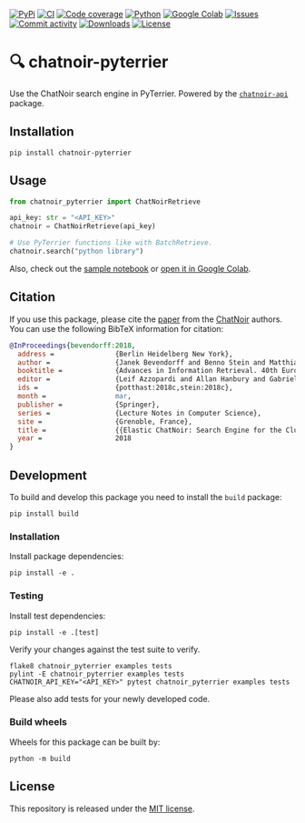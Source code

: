[![PyPi](https://img.shields.io/pypi/v/chatnoir-pyterrier?style=flat-square)](https://pypi.org/project/chatnoir-pyterrier/)
[![CI](https://img.shields.io/github/actions/workflow/status/chatnoir-eu/chatnoir-pyterrier/ci.yml?branch=main&style=flat-square)](https://github.com/chatnoir-eu/chatnoir-pyterrier/actions/workflows/ci.yml)
[![Code coverage](https://img.shields.io/codecov/c/github/chatnoir-eu/chatnoir-pyterrier?style=flat-square)](https://codecov.io/github/chatnoir-eu/chatnoir-pyterrier/)
[![Python](https://img.shields.io/pypi/pyversions/chatnoir-pyterrier?style=flat-square)](https://pypi.org/project/chatnoir-pyterrier/)
[![Google Colab](https://img.shields.io/badge/example-open%20in%20colab-informational?style=flat-square)](https://colab.research.google.com/github/chatnoir-eu/chatnoir-pyterrier/blob/main/examples/search.ipynb)
[![Issues](https://img.shields.io/github/issues/chatnoir-eu/chatnoir-pyterrier?style=flat-square)](https://github.com/chatnoir-eu/chatnoir-pyterrier/issues)
[![Commit activity](https://img.shields.io/github/commit-activity/m/chatnoir-eu/chatnoir-pyterrier?style=flat-square)](https://github.com/chatnoir-eu/chatnoir-pyterrier/commits)
[![Downloads](https://img.shields.io/pypi/dm/chatnoir-pyterrier?style=flat-square)](https://pypi.org/project/chatnoir-pyterrier/)
[![License](https://img.shields.io/github/license/chatnoir-eu/chatnoir-pyterrier?style=flat-square)](LICENSE)

# 🔍 chatnoir-pyterrier

Use the ChatNoir search engine in PyTerrier. Powered by the [`chatnoir-api`](https://pypi.org/project/chatnoir-api/) package.

## Installation

```shell
pip install chatnoir-pyterrier
```

## Usage

```python
from chatnoir_pyterrier import ChatNoirRetrieve

api_key: str = "<API_KEY>"
chatnoir = ChatNoirRetrieve(api_key)

# Use PyTerrier functions like with BatchRetrieve.
chatnoir.search("python library")
```

Also, check out the [sample notebook](examples/search.ipynb) or [open it in Google Colab](https://colab.research.google.com/github/chatnoir-eu/chatnoir-pyterrier/blob/main/examples/search.ipynb).

## Citation

If you use this package, please cite the [paper](https://webis.de/publications.html#bevendorff_2018)
from the [ChatNoir](https://github.com/chatnoir-eu) authors. 
You can use the following BibTeX information for citation:

```bibtex
@InProceedings{bevendorff:2018,
  address =               {Berlin Heidelberg New York},
  author =                {Janek Bevendorff and Benno Stein and Matthias Hagen and Martin Potthast},
  booktitle =             {Advances in Information Retrieval. 40th European Conference on IR Research (ECIR 2018)},
  editor =                {Leif Azzopardi and Allan Hanbury and Gabriella Pasi and Benjamin Piwowarski},
  ids =                   {potthast:2018c,stein:2018c},
  month =                 mar,
  publisher =             {Springer},
  series =                {Lecture Notes in Computer Science},
  site =                  {Grenoble, France},
  title =                 {{Elastic ChatNoir: Search Engine for the ClueWeb and the Common Crawl}},
  year =                  2018
}
```

## Development

To build and develop this package you need to install the `build` package:

```shell
pip install build
```

### Installation

Install package dependencies:

```shell
pip install -e .
```

### Testing

Install test dependencies:

```shell
pip install -e .[test]
```

Verify your changes against the test suite to verify.

```shell
flake8 chatnoir_pyterrier examples tests
pylint -E chatnoir_pyterrier examples tests
CHATNOIR_API_KEY="<API_KEY>" pytest chatnoir_pyterrier examples tests
```

Please also add tests for your newly developed code.

### Build wheels

Wheels for this package can be built by:

```shell
python -m build
```

## License

This repository is released under the [MIT license](LICENSE).
